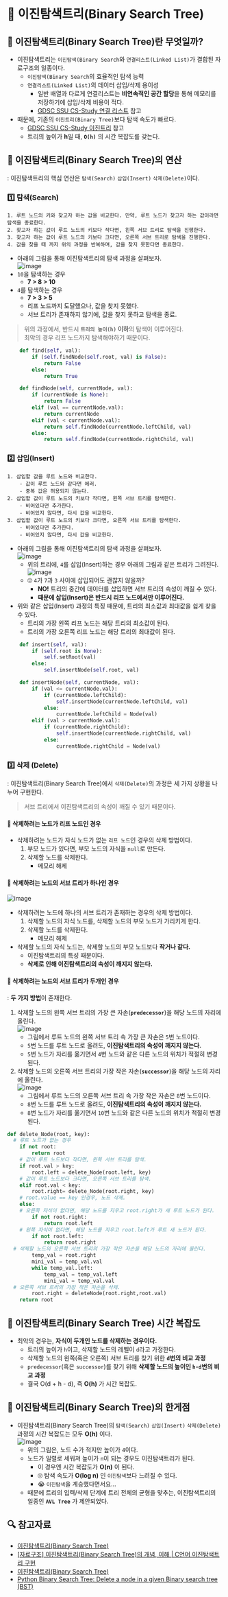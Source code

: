 # 🌵 이진탐색트리(Binary Search Tree)

## 🌵 이진탐색트리(Binary Search Tree)란 무엇일까?

- 이진탐색트리는 `이진탐색(Binary Search`와 `연결리스트(Linked List)`가 결합된 자료구조의 일종이다.
  - `이진탐색(Binary Search`의 효율적인 탐색 능력
  - `연결리스트(Linked List)`의 데이터 삽입/삭제 용이성
    - 일반 배열과 다르게 연결리스트는 **비연속적인 공간 할당**을 통해 메모리를 저장하기에 삽입/삭제 비용이 적다.
    - [GDSC SSU CS-Study 연결 리스트](https://github.com/gdsc-ssu/cs-study/blob/main/%EC%9E%90%EB%A3%8C%EA%B5%AC%EC%A1%B0/Linked%20List.md) 참고
- 때문에, 기존의 `이진트리(Binary Tree)`보다 탐색 속도가 빠르다.
  - [GDSC SSU CS-Study 이진트리](https://github.com/gdsc-ssu/cs-study/blob/main/%EC%9E%90%EB%A3%8C%EA%B5%AC%EC%A1%B0/BinaryTree.md) 참고
  - 트리의 높이가 **h**일 때, **`O(h)`** 의 시간 복잡도를 갖는다.

## 🌵 이진탐색트리(Binary Search Tree)의 연산

: 이진탐색트리의 핵심 연산은 `탐색(Search)` `삽입(Insert)` `삭제(Delete)`이다.

### 1️⃣ 탐색(Search)

```
1. 루트 노드의 키와 찾고자 하는 값을 비교한다. 만약, 루트 노드가 찾고자 하는 값이라면 탐색을 종료한다.
2. 찾고자 하는 값이 루트 노드의 키보다 작다면, 왼쪽 서브 트리로 탐색을 진행한다.
3. 찾고자 하는 값이 루트 노드의 키보다 크다면, 오른쪽 서브 트리로 탐색을 진행한다.
4. 값을 찾을 때 까지 위의 과정을 반복하며, 값을 찾지 못한다면 종료한다.
```

- 아래의 그림을 통해 이진탐색트리의 탐색 과정을 살펴보자.<br/>
  ![image](https://i.imgur.com/SSusVoP.png)<br/>
- `10`을 탐색하는 경우
  - **7 > 8 > 10**
- `4`를 탐색하는 경우
  - **7 > 3 > 5**
  - 리프 노드까지 도달했으나, 값을 찾지 못했다.
  - 서브 트리가 존재하지 않기에, 값을 찾지 못하고 탐색을 종료.

> 위의 과정에서, 반드시 **`트리의 높이(h)` 이하**의 탐색이 이루어진다.<br/>최악의 경우 리프 노드까지 탐색해야하기 때문이다.

```python
    def find(self, val):
        if (self.findNode(self.root, val) is False):
            return False
        else:
            return True

    def findNode(self, currentNode, val):
        if (currentNode is None):
            return False
        elif (val == currentNode.val):
            return currentNode
        elif (val < currentNode.val):
            return self.findNode(currentNode.leftChild, val)
        else:
            return self.findNode(currentNode.rightChild, val)
```

### 2️⃣ 삽입(Insert)

```
1. 삽입할 값을 루트 노드와 비교한다.
    - 값이 루트 노드와 같다면 에러.
    - 중복 값은 허용되지 않는다.
2. 삽입할 값이 루트 노드의 키보다 작다면, 왼쪽 서브 트리를 탐색한다.
    - 비어있다면 추가한다.
    - 비어있지 않다면, 다시 값을 비교한다.
3. 삽입할 값이 루트 노드의 키보다 크다면, 오른쪽 서브 트리를 탐색한다.
    - 비어있다면 추가한다.
    - 비어있지 않다면, 다시 값을 비교한다.
```

- 아래의 그림을 통해 이진탐색트리의 탐색 과정을 살펴보자.<br/>
  ![image](https://i.imgur.com/SSusVoP.png)<br/>
  - 위의 트리에, `4`를 삽입(Insert)하는 경우 아래의 그림과 같은 트리가 그려진다.<br/>
    ![image](https://i.imgur.com/HBthwOc.png)<br/>
  - 🙄 `4`가 `7`과 `3` 사이에 삽입되어도 괜찮지 않을까?
    - **NO!** 트리의 중간에 데이터를 삽입하면 서브 트리의 속성이 깨질 수 있다.
    - **때문에 삽입(Insert)은 반드시 리프 노드에서만 이루어진다.**
- 위와 같은 삽입(Insert) 과정의 특징 때문에, 트리의 최소값과 최대값을 쉽게 찾을 수 있다.
  - 트리의 가장 왼쪽 리프 노드는 해당 트리의 최소값이 된다.
  - 트리의 가장 오른쪽 리프 노드는 해당 트리의 최대값이 된다.

```python
    def insert(self, val):
        if (self.root is None):
            self.setRoot(val)
        else:
            self.insertNode(self.root, val)

    def insertNode(self, currentNode, val):
        if (val <= currentNode.val):
            if (currentNode.leftChild):
                self.insertNode(currentNode.leftChild, val)
            else:
                currentNode.leftChild = Node(val)
        elif (val > currentNode.val):
            if (currentNode.rightChild):
                self.insertNode(currentNode.rightChild, val)
            else:
                currentNode.rightChild = Node(val)
```

### 3️⃣ 삭제 (Delete)

: 이진탐색트리(Binary Search Tree)에서 `삭제(Delete)`의 과정은 세 가지 상황을 나누어 구현한다.<br/>

> 서브 트리에서 이진탐색트리의 속성이 깨질 수 있기 때문이다.

#### 🐸 삭제하려는 노드가 리프 노드인 경우

- 삭제하려는 노드가 자식 노드가 없는 `리프 노드`인 경우의 삭제 방법이다.
  1. 부모 노드가 있다면, 부모 노드의 자식을 `null`로 만든다.
  2. 삭제할 노드를 삭제한다.
     - 메모리 해제

#### 🐸 삭제하려는 노드의 서브 트리가 하나인 경우

![image](https://i.imgur.com/RqCRxO9.png)

- 삭제하려는 노드에 하나의 서브 트리가 존재하는 경우의 삭제 방법이다.
  1. 삭제할 노드의 자식 노드를, 삭제할 노드의 부모 노드가 가리키게 한다.
  2. 삭제할 노드를 삭제한다.
     - 메모리 해제
- 삭제할 노드의 자식 노드는, 삭제할 노드의 부모 노드보다 **작거나 같다.**
  - 이진탐색트리의 특성 때문이다.
  - **삭제로 인해 이진탐색트리의 속성이 깨지지 않는다.**

#### 🐸 삭제하려는 노드의 서브 트리가 두개인 경우

: **두 가지 방법**이 존재한다.

1. 삭제할 노드의 왼쪽 서브 트리의 가장 큰 자손(**`predecessor`**)을 해당 노드의 자리에 올린다.<br/>
   ![image](https://img1.daumcdn.net/thumb/R1280x0/?scode=mtistory2&fname=https%3A%2F%2Fk.kakaocdn.net%2Fdn%2FbcTUrX%2Fbtq92Q1tw0m%2FtyYJcuLUtWj7kD5k3qAeMK%2Fimg.png)<br/>
   - 그림에서 루트 노드의 왼쪽 서브 트리 속 가장 큰 자손은 `5`번 노드이다.
   - `5`번 노드를 루트 노드로 올려도, **이진탐색트리의 속성이 깨지지 않는다.**
   - `5`번 노드가 자리를 옮기면서 `4`번 노드와 같은 다른 노드의 위치가 적절히 변경된다.
2. 삭제할 노드의 오른쪽 서브 트리의 가장 작은 자손(**`successor`**)을 해당 노드의 자리에 올린다.<br/>
   ![image](https://img1.daumcdn.net/thumb/R1280x0/?scode=mtistory2&fname=https%3A%2F%2Fk.kakaocdn.net%2Fdn%2FbI3IEY%2Fbtq9Rc54r92%2FnDvEWCXdq9qVmYaYiHKAAK%2Fimg.png)<br/>
   - 그림에서 루트 노드의 오른쪽 서브 트리 속 가장 작은 자손은 `8`번 노드이다.
   - `8`번 노드를 루트 노드로 올려도, **이진탐색트리의 속성이 깨지지 않는다.**
   - `8`번 노드가 자리를 옮기면서 `10`번 노드와 같은 다른 노드의 위치가 적절히 변경된다.

```python
def delete_Node(root, key):
  # 루트 노드가 없는 경우
	if not root:
		return root
    # 값이 루트 노드보다 작다면, 왼쪽 서브 트리를 탐색.
	if root.val > key:
		root.left = delete_Node(root.left, key)
    # 값이 루트 노드보다 크다면, 오른쪽 서브 트리를 탐색.
	elif root.val < key:
		root.right= delete_Node(root.right, key)
	# root.value == key 인경우, 노드 삭제.
	else:
    # 오른쪽 자식이 없다면, 해당 노드를 지우고 root.right가 새 루트 노드가 된다.
		if not root.right:
			return root.left
    # 왼쪽 자식이 없다면, 해당 노드를 지우고 root.left가 루트 새 노드가 된다.
		if not root.left:
			return root.right
  # 삭제할 노드의 오른쪽 서브 트리의 가장 작은 자손을 해당 노드의 자리에 올린다.
		temp_val = root.right
		mini_val = temp_val.val
		while temp_val.left:
			temp_val = temp_val.left
			mini_val = temp_val.val
  # 오른쪽 서브 트리의 가장 작은 자손을 삭제.
		root.right = deleteNode(root.right,root.val)
	return root
```

## 🌵 이진탐색트리(Binary Search Tree) 시간 복잡도

- 최악의 경우는, **자식이 두개인 노드를 삭제하는 경우이다.**
  - 트리의 높이가 `h`이고, 삭제할 노드의 레벨이 `d`라고 가정한다.
  - 삭제할 노드의 왼쪽(혹은 오른쪽) 서브 트리를 찾기 위한 **`d`번의 비교 과정**
  - `predecessor`(혹은 `successor`)를 찾기 위해 **삭제할 노드의 높이인 `h-d`번의 비교 과정**
  - 결국 O(d + h - d), 즉 **O(h)** 가 시간 복잡도.

## 🌵 이진탐색트리(Binary Search Tree)의 한게점

- 이진탐색트리(Binary Search Tree)의 `탐색(Search)` `삽입(Insert)` `삭제(Delete)` 과정의 시간 복잡도는 모두 **O(h)** 이다.<br/>
  ![image](https://i.imgur.com/XR4fujQ.png)
  - 위의 그림은, 노드 수가 적지만 높이가 `4`이다.
  - 노드가 일렬로 세워져 높이가 `n`이 되는 경우도 이진탐색트리가 된다.
    - 이 경우엔 시간 복잡도가 **O(n)** 이 된다.
    - 🙄 탐색 속도가 **O(log n)** 인 `이진탐색`보다 느려질 수 있다.
    - 😭 `이진탐색`을 계승했다면서요...
  - 때문에 트리의 입력/삭제 단계에 트리 전체의 균형을 맞추는, 이진탐색트리의 일종인 **`AVL Tree`** 가 제안되었다.

## 🔍 참고자료

- [이진탐색트리(Binary Search Tree)](https://ratsgo.github.io/data%20structure&algorithm/2017/10/22/bst/)
- [[자료구조] 이진탐색트리(Binary Search Tree)의 개념, 이해 | C언어 이진탐색트리 구현](https://code-lab1.tistory.com/10#recentComments)
- [이진탐색트리(Binary Search Tree)](https://ratsgo.github.io/data%20structure&algorithm/2017/10/22/bst/)
- [Python Binary Search Tree: Delete a node in a given Binary search tree (BST)](https://www.w3resource.com/python-exercises/data-structures-and-algorithms/python-binary-search-tree-exercise-4.php)
